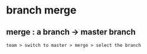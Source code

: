 # branch merge

## merge : a branch -> master branch

```
team > switch to master > merge > select the branch
```
